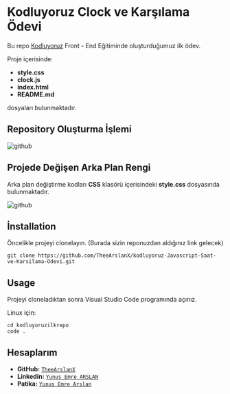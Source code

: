 # Kodluyoruz Clock ve Karşılama Ödevi

Bu repo [Kodluyoruz](https://www.kodluyoruz.org/) Front - End Eğitiminde oluşturduğumuz ilk ödev. 

Proje içerisinde:

- **style.css**
- **clock.js**
- **index.html**
- **README.md**

dosyaları bulunmaktadır.

## Repository Oluşturma İşlemi

![github](https://github.com/TheeArslanX/kodluyoruz-Javascript-Saat-ve-Karsilama-Odevi/blob/main/img/1.png)



## Projede Değişen Arka Plan Rengi

Arka plan değiştirme kodları **CSS** klasörü içerisindeki **style.css** dosyasında bulunmaktadır.

![github](https://github.com/TheeArslanX/kodluyoruz-Javascript-Saat-ve-Karsilama-Odevi/blob/main/img/GIF.gif)



## İnstallation

Öncelikle projeyi clonelayın. (Burada sizin reponuzdan aldığınız link gelecek)

```
git clone https://github.com/TheeArslanX/kodluyoruz-Javascript-Saat-ve-Karsilama-Odevi.git
```



## Usage

Projeyi cloneladıktan sonra Visual Studio Code programında açınız.

Linux için:

```
cd kodluyoruzilkrepo
code .
```



## Hesaplarım

- **GitHub:** [`TheeArslanX`](https://github.com/TheeArslanX)
- **Linkedin:** [`Yunus Emre ARSLAN`](https://linkedin.com/in/yunusemrearslan1/)
- **Patika:** [`Yunus Emre Arslan`](https://app.patika.dev/theearslan)